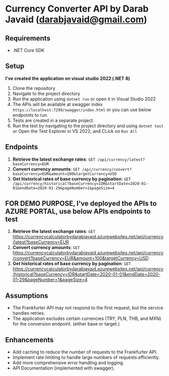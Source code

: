 # Currency Converter API by Darab Javaid (darabjavaid@gmail.com)

## Requirements

- .NET Core SDK

## Setup

**I've created the application on visual studio 2022 (.NET 8)**

1. Clone the repository
2. Navigate to the project directory
3. Run the application using `dotnet run` or open it in Visual Studio 2022
4. The APIs will be available at swagger index `https://localhost:7299/swagger/index.html` or you can use below endpoints to run.
5. Tests are created in a separate project. 
6. Run the test by navigating to the project directory and using `dotnet test` or Open the Test Explorer in VS 2022, and CLick on `Run All`

## Endpoints

1. **Retrieve the latest exchange rates**: `GET /api/currency/latest?baseCurrency=EUR`
2. **Convert currency amounts**: `GET /api/currency/convert?baseCurrency=EUR&amount=100&targetCurrency=USD`
3. **Get historical rates of base currency by pagination**: `GET /api/currency/historical?baseCurrency=IDR&startDate=2020-01-01&endDate=2020-01-29&pageNumber=1&pageSize=4`

## FOR DEMO PURPOSE, I've deployed the APIs to AZURE PORTAL, use below APIs endpoints to test

1. **Retrieve the latest exchange rates**: `GET` https://currencycalculatorbydarabjavaid.azurewebsites.net/api/currency/latest?baseCurrency=EUR
2. **Convert currency amounts**:  `GET`  https://currencycalculatorbydarabjavaid.azurewebsites.net/api/currency/convert?baseCurrency=EUR&amount=100&targetCurrency=USD
3. **Get historical rates of base currency by pagination**: `GET`  https://currencycalculatorbydarabjavaid.azurewebsites.net/api/currency/historical?baseCurrency=IDR&startDate=2020-01-01&endDate=2020-01-29&pageNumber=1&pageSize=4


## Assumptions

- The Frankfurter API may not respond to the first request, but the service handles retries.
- The application excludes certain currencies (TRY, PLN, THB, and MXN) for the conversion endpoint. (either base or target.)

## Enhancements

- Add caching to reduce the number of requests to the Frankfurter API.
- Implement rate limiting to handle large numbers of requests efficiently.
- Add more comprehensive error handling and logging.
- API Documentation (implemented with swagger).